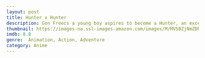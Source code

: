 ```yaml
---
layout: post
title: Hunter x Hunter
description: Gon Freecs a young boy aspires to become a Hunter, an exceptionnal being capable of greatness. With his friends and his potential, he seeks for his father who left him when he was younger.
thumbnail: https://images-na.ssl-images-amazon.com/images/M/MV5BZjNmZDhkN2QtNDYyZC00YzJmLTg0ODUtN2FjNjhhMzE3ZmUxXkEyXkFqcGdeQXVyNjc2NjA5MTU@._V1_QL50_.jpg
imdb: 8.8
genre:  Animation, Action, Adventure
category: Anime
---
```

